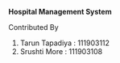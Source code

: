 **Hospital Management System**



Contributed By
1. Tarun Tapadiya : 111903112
2. Srushti More : 111903108
